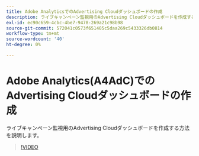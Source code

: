```yaml
---
title: Adobe AnalyticsでのAdvertising Cloudダッシュボードの作成
description: ライブキャンペーン監視用のAdvertising Cloudダッシュボードを作成する方法を説明します
exl-id: ec90c659-4cbc-4be7-9478-269a21c98b98
source-git-commit: 572041c0573f651405c5daa269c5433326db0814
workflow-type: tm+mt
source-wordcount: '40'
ht-degree: 0%

---
```


# Adobe Analytics(A4AdC)でのAdvertising Cloudダッシュボードの作成

ライブキャンペーン監視用のAdvertising Cloudダッシュボードを作成する方法を説明します。

>[!VIDEO](https://video.tv.adobe.com/v/33922)
